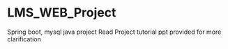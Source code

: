 # LMS_WEB_Project
Spring boot, mysql java project
Read Project tutorial ppt provided for more clarification
